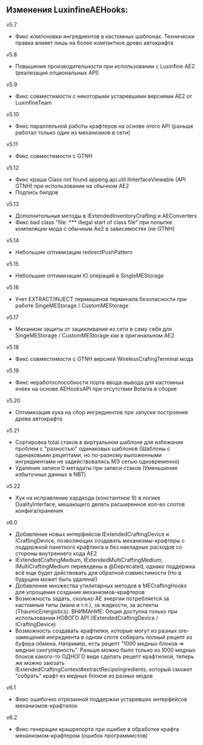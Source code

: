 **Изменения LuxinfineAEHooks:**
---
v5.7
- Фикс компоновки ингредиентов в кастомных шаблонах. Технически правка влияет лишь на более компактное древо автокрафта

v5.8
- Повышение производительности при использовании с Luxinfine AE2 (реализация опциональных API)

v5.9
- Фикс совместимости с некоторыми устаревшими версиями AE2 от LuxinfineTeam

v5.10
- Фикс параллельной работы крафтеров на основе этого API (раньше работал только один из механизмов в сети)

v5.11
- Фикс совместимости с GTNH

v5.12
- Фикс краша Class not found appeng.api.util.IInterfaceViewable (API GTNH) при использовании на обычном AE2
- Подпись билдов

v5.13
- Дополнительные методы в IExtendedInventoryCrafting и AEConverters
- Фикс bad class "file: *** illegal start of class file" при попытке компиляции мода с обычным Ae2 в зависимостях (не GTNH)

v5.14
- Небольшие оптимизации redirectPushPattern

v5.15
- Небольшие оптимизации IO операций в SingleMEStorage

v5.16
- Учет EXTRACT/INJECT пермишенов терминала безопасности при работе SingeMEStorage / CustomMEStorage

v5.17
- Механизм защиты от зацикливания из сети в саму себя для SingeMEStorage / CustomMEStorage как в оригинальном AE2

v5.18
- Фикс совместимости с GTNH версией WirelessCrafingTerminal мода

v5.19
- Фикс неработоспособности порта ввода-вывода для кастомных ячеек на основе AEHooksAPI при отсутствии Botania в сборке

v5.20
- Оптимизация хука на сбор ингредиентов при запуске построения древа автокрафта

v5.21
- Сортировка total стаков в виртуальном шаблоне для избежания проблем с "разностью" одинаковых шаблонов (Шаблоны с одинаковыми рецептами, но по-разному выложенными ингредиентами не задействовались МЭ сетью одновременно)
- Удаление записи 0 метадаты при записи стаков (Уменьшение избыточных данных в NBT)

v5.22
- Хук на исправление хардкода (константное 9) в логике DualityInterface, мешающего делать расширенное кол-во слотов конфига/хранения

v6.0
- Добавление новых интерфейсов IExtendedCraftingDevice и ICraftingDevice, позволяющих создавать механизмы-крафтеры с поддержкой пакетного крафтинга и без накладных расходов со стороны внутреннего кода AE2
- IExtendedCraftingMedium, IExtendedMultiCraftingMedium, IMultiCraftingMedium переведены в @Deprecated, однако поддержка всё еще будет действовать для обратной совместимости (Но в будущем может быть удалена!)
- Добавление множества утилитарных методов в MECraftingHooks для упрощения создания механизмов-крафтеров
- Возможность задать, сколько AE энергии потребляется за кастомные типы (мана и т.п.), за жидкости, за аспекты (ThaumicEnergistics). ВНИМАНИЕ: Опция доступна только при использовании НОВОГО API (IExtendedCraftingDevice / ICraftingDevice)
- Возможность создавать крафтилки, которые могут из разных ore-замещений ингредиента в одном слоте собирать полный рецепт из буфера обмена. Например, есть рецепт "1000 медных блоков => медная сингулярность". Раньше можно было только из 1000 медных блоков какого-то ОДНОГО виде сделать рецепт крафтилкой, теперь же можно заюзать IExtendedCraftingContext#extractRecipeIngredients, который сможет "собрать" крафт из медных блоков из разных модов

v6.1
- Фикс ошибочно отрезанной поддержки устаревших интерфейсов механизмов-крафтилок

v6.2
- Фикс генерации крашрепорта при ошибке в обработке крафта механизмом-крафтером (ошибок программистов)